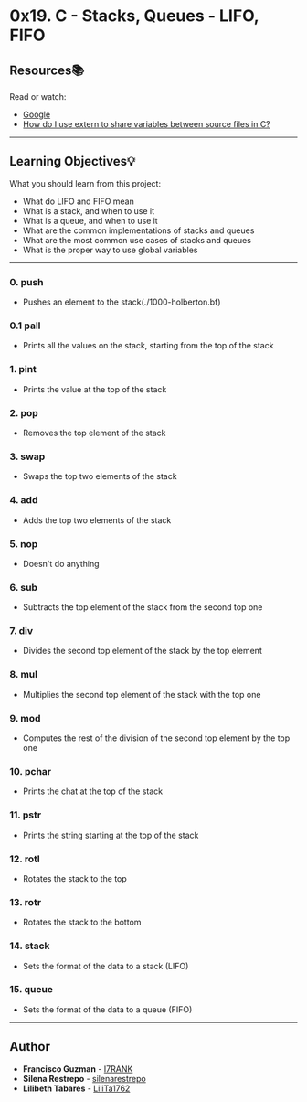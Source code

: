 # 0x19. C - Stacks, Queues - LIFO, FIFO

## Resources:books:
Read or watch:
* [Google](https://intranet.hbtn.io/rltoken/56-bDz7IrFgcH02EkGkB3w)
* [How do I use extern to share variables between source files in C?](https://intranet.hbtn.io/rltoken/9neX6gaN6DoA-ow1INgZqw)

---
## Learning Objectives:bulb:
What you should learn from this project:

* What do LIFO and FIFO mean
* What is a stack, and when to use it
* What is a queue, and when to use it
* What are the common implementations of stacks and queues
* What are the most common use cases of stacks and queues
* What is the proper way to use global variables

---

### 0. push
* Pushes an element to the stack(./1000-holberton.bf)

### 0.1 pall
* Prints all the values on the stack, starting from the top of the stack

### 1. pint
* Prints the value at the top of the stack

### 2. pop
* Removes the top element of the stack

### 3. swap
* Swaps the top two elements of the stack

### 4. add
* Adds the top two elements of the stack

### 5. nop
* Doesn't do anything

### 6. sub
* Subtracts the top element of the stack from the second top one

### 7. div
* Divides the second top element of the stack by the top element 

### 8. mul
* Multiplies the second top element of the stack with the top one

### 9. mod
* Computes the rest of the division of the second top element by the top one

### 10. pchar
* Prints the chat at the top of the stack

### 11. pstr
* Prints the string starting at the top of the stack

### 12. rotl
* Rotates the stack to the top

### 13. rotr
* Rotates the stack to the bottom

### 14. stack
* Sets the format of the data to a stack (LIFO)

### 15. queue
* Sets the format of the data to a queue (FIFO)



---

## Author
* **Francisco Guzman** - [I7RANK](https://github.com/I7RANK)
* **Silena Restrepo** - [silenarestrepo](https://github.com/silenarestrepo)
* **Lilibeth Tabares** - [LiliTa1762](https://github.com/LiliTa1762)
